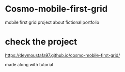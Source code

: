 # Cosmo-mobile-first-grid
mobile first grid project about fictional portfolio 
# check the project
https://devmoustafa97.github.io/cosmo-mobile-first-grid/

 made along with tutorial 
